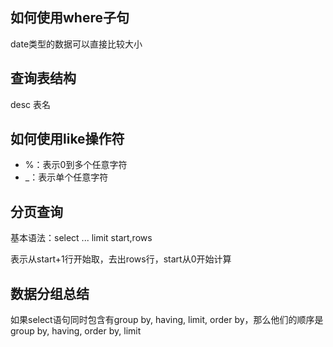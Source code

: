 ## 如何使用where子句

date类型的数据可以直接比较大小

## 查询表结构

desc 表名

## 如何使用like操作符

- %：表示0到多个任意字符
- _：表示单个任意字符

## 分页查询

基本语法：select ... limit start,rows

表示从start+1行开始取，去出rows行，start从0开始计算

## 数据分组总结

如果select语句同时包含有group by, having, limit, order by，那么他们的顺序是group by, having, order by, limit
